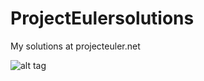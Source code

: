 # ProjectEulersolutions
My solutions at projecteuler.net  
  
![alt tag](https://projecteuler.net/profile/nocarend.png)
